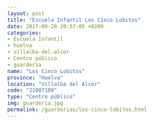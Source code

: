 ```yaml
---
layout: post
title: "Escuela Infantil Los Cinco Lobitos"
date: 2017-09-20 20:57:05 +0200
categories:
- Escuela Infantil
- huelva
- villalba-del-alcor
- Centro público
- guarderia
name: "Los Cinco Lobitos"
province: "Huelva"
location: "Villalba del Alcor"
code: "21007109"
type: "Centro público"
img: guarderia.jpg
permalink: /guarderias/los-cinco-lobitos.html
---
```

